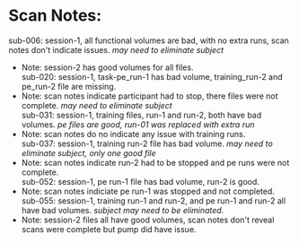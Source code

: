 # Scan Notes:  

sub-006: session-1, all functional volumes are bad, with no extra runs, scan notes don't indicate issues. *may need to eliminate subject*  
* Note: session-2 has good volumes for all files.  
sub-020: session-1, task-pe_run-1 has bad volume, training_run-2 and pe_run-2 file are missing.  
* Note: scan notes indicate participant had to stop, there files were not complete. *may need to eliminate subject*  
sub-031: session-1, training files, run-1 and run-2, both have bad volumes. *pe files are good, run-01 was replaced with extra run*  
* Note: scan notes do no indicate any issue with training runs.  
sub-037: session-1, training run-2 file has bad volume.  *may need to eliminate subject, only one good file*  
* Note: scan notes indicate run-2 had to be stopped and pe runs were not complete.  
sub-052: session-1, pe run-1 file has bad volume, run-2 is good.  
* Note: scan notes indiciate pe run-1 was stopped and not completed.  
sub-055: session-1, training run-1 and run-2, and pe run-1 and run-2 all have bad volumes. *subject may need to be eliminated.*  
* Note: session-2 files all have good volumes, scan notes don't reveal scans were complete but pump did have issue.  

